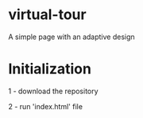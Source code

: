 # virtual-tour

A simple page with an adaptive design

# Initialization

1 - download the repository

2 - run 'index.html' file
